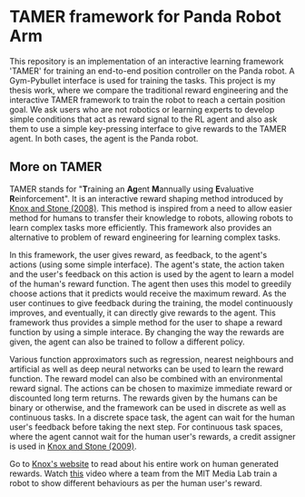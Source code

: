 # TAMER framework for Panda Robot Arm

This repository is an implementation of an interactive learning framework 'TAMER' for training an end-to-end position controller on the Panda robot. A Gym-Pybullet interface is used for training the tasks. This project is my thesis work, where we compare the traditional reward engineering and the interactive TAMER framework to train the robot to reach a certain position goal. We ask users who are not robotics or learning experts to develop simple conditions that act as reward signal to the RL agent and also ask them to use a simple key-pressing interface to give rewards to the TAMER agent. In both cases, the agent is the Panda robot. 

## More on TAMER 
TAMER stands for "**T**raining an **Ag**ent **M**annually using **E**valuative **R**einforcement". It is an interactive reward shaping method introduced by [Knox and Stone (2008)]([https://dl.acm.org/doi/abs/10.1145/1597735.1597738](https://ieeexplore.ieee.org/abstract/document/4640845)). This method is inspired from a need to allow easier method for humans to transfer their knowledge to robots, allowing robots to learn complex tasks more efficiently. This framework also provides an alternative to problem of reward engineering for learning complex tasks.

In this framework, the user gives reward, as feedback, to the agent's actions (using some simple interface). The agent's state, the action taken and the user's feedback on this action is used by the agent to learn a model of the human's reward function. The agent then uses this model to greedily choose actions that it predicts would receive the maximum reward. As the user continues to give feedback during the training, the model continuously improves, and eventually, it can directly give rewards to the agent. This framework thus provides a simple method for the user to shape a reward function by using a simple interace. By changing the way the rewards are given, the agent can also be trained to follow a different policy.

Various function approximators such as regression, nearest neighbours and artificial as well as deep neural networks can be used to learn the reward function. The reward model can also be combined with an environmental reward signal. The actions can be chosen to maximize immediate reward or discounted long term returns. The rewards given by the humans can be binary or otherwise, and the framework can be used in discrete as well as continuous tasks. In a discrete space task, the agent can wait for the human user's feedback before taking the next step. For continuous task spaces, where the agent cannot wait for the human user's rewards, a credit assigner is used in [Knox and Stone (2009)](https://dl.acm.org/doi/abs/10.1145/1597735.1597738).

Go to [Knox's website](https://www.bradknox.net/human-reward/) to read about his entire work on human generated rewards.
Watch [this](https://www.youtube.com/watch?v=xzqCzX5ExZA) video where a team from the MIT Media Lab train a robot to show different behaviours as per the human user's reward. 
